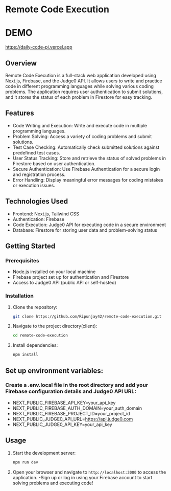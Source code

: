 # Remote Code Execution

# DEMO
https://daily-code-pi.vercel.app

## Overview
Remote Code Execution is a full-stack web application developed using Next.js, Firebase, and the Judge0 API. It allows users to write and practice code in different programming languages while solving various coding problems. The application requires user authentication to submit solutions, and it stores the status of each problem in Firestore for easy tracking.

## Features
- Code Writing and Execution: Write and execute code in multiple programming languages.
- Problem Solving: Access a variety of coding problems and submit solutions.
- Test Case Checking: Automatically check submitted solutions against predefined test cases.
- User Status Tracking: Store and retrieve the status of solved problems in Firestore based on user authentication.
- Secure Authentication: Use Firebase Authentication for a secure login and registration process.
- Error Handling: Display meaningful error messages for coding mistakes or execution issues.

## Technologies Used
- Frontend: Next.js, Tailwind CSS
- Authentication: Firebase
- Code Execution: Judge0 API for executing code in a secure environment
- Database: Firestore for storing user data and problem-solving status

## Getting Started
### Prerequisites
- Node.js installed on your local machine
- Firebase project set up for authentication and Firestore
- Access to Judge0 API (public API or self-hosted)

### Installation
1. Clone the repository: 
   ```bash
   git clone https://github.com/Ripunjay42/remote-code-execution.git

2. Navigate to the project directory(client):

   ```bash
   cd remote-code-execution
   ```

3. Install dependencies:

   ```bash
   npm install
   ```

## Set up environment variables: 
  ### Create a .env.local file in the root directory and add your Firebase configuration details and Judge0 API URL:
  - NEXT_PUBLIC_FIREBASE_API_KEY=your_api_key
  - NEXT_PUBLIC_FIREBASE_AUTH_DOMAIN=your_auth_domain
  - NEXT_PUBLIC_FIREBASE_PROJECT_ID=your_project_id
  - NEXT_PUBLIC_JUDGE0_API_URL=https://api.judge0.com
  - NEXT_PUBLIC_JUDGE0_API_KEY=your_api_key


## Usage

1. Start the development server:

   ```bash
   npm run dev
   ```

2. Open your browser and navigate to `http://localhost:3000` to access the application.
  -Sign up or log in using your Firebase account to start solving problems and executing code!
